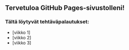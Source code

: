 ## Tervetuloa GitHub Pages-sivustolleni!
### Tältä löytyvät tehtäväpalautukset:
* [viikko 1]
* [viikko 2]
* [viikko 3]
